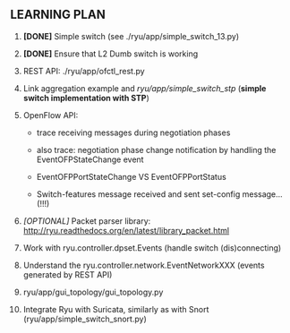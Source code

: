 ## LEARNING PLAN
1. **[DONE]** Simple switch (see ./ryu/app/simple_switch_13.py)
2. **[DONE]** Ensure that L2 Dumb switch is working

3. REST API:
    ./ryu/app/ofctl_rest.py

4. Link aggregation example and *ryu/app/simple_switch_stp* (**simple switch implementation with STP**)

5. OpenFlow API:   
   * trace receiving messages during negotiation phases
   * also trace: negotiation phase change notification by handling the EventOFPStateChange event
   * EventOFPPortStateChange VS EventOFPPortStatus

   * [Update 30.04.19]: ryu.controller.handler.MAIN_DISPATCHER:
     Switch-features message received and sent set-config message... (!!!)

6. *[OPTIONAL]* Packet parser library: http://ryu.readthedocs.org/en/latest/library_packet.html

7. Work with ryu.controller.dpset.Events (handle switch (dis)connecting)
8. Understand the ryu.controller.network.EventNetworkXXX (events generated by REST API)

9. ryu/app/gui_topology/gui_topology.py

10. Integrate Ryu with Suricata, similarly as with Snort (ryu/app/simple_switch_snort.py)
